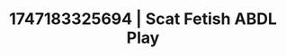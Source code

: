 ---
categories:
- Respectful sex
- Ethereal kink
- Erotic silhouette
- Neon-lit seduction
- CPR fetish
image: /assets/images/1747183325694.webp
layout: post
seo:
  description: Featured content with high-quality ABDL Play, Scat Fetish. HD images
    available.
  keywords: ABDL Play, Scat Fetish
  og_image: /assets/images/1747183325694.webp
  schema_type: VisualArtwork
tags:
- ABDL Play
- '#1747183325694'
- Scat Fetish
title: 1747183325694 | Scat Fetish ABDL Play
---
